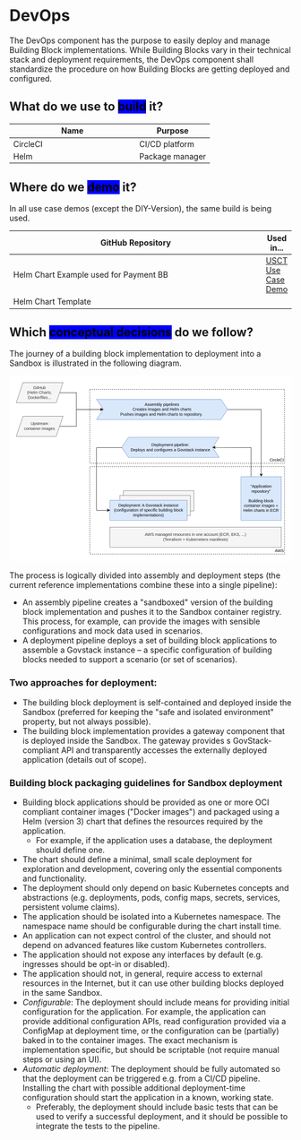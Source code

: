# DevOps

The DevOps component has the purpose to easily deploy and manage Building Block implementations. While Building Blocks vary in their technical stack and deployment requirements, the DevOps component shall standardize the procedure on how Building Blocks are getting deployed and configured.

## What do we use to <mark style="background-color:blue;">build</mark> it?

<table><thead><tr><th width="211">Name</th><th>Purpose</th></tr></thead><tbody><tr><td>CircleCI</td><td>CI/CD platform</td></tr><tr><td>Helm</td><td>Package manager</td></tr></tbody></table>

## Where do we <mark style="background-color:blue;">demo</mark> it?

In all use case demos (except the DIY-Version), the same build is being used.

<table><thead><tr><th width="500">GitHub Repository</th><th>Used in...</th></tr></thead><tbody><tr><td>Helm Chart Example used for Payment BB</td><td><a href="../access-demos/usct-use-case.md">USCT Use Case Demo</a></td></tr><tr><td>Helm Chart Template</td><td></td></tr></tbody></table>

## Which <mark style="background-color:blue;">conceptual decisions</mark> do we follow?

The journey of a building block implementation to deployment into a Sandbox is illustrated in the following diagram.

![Sandbox infrastructure diagram](assets/sandbox-infrastructure.drawio.png)

The process is logically divided into assembly and deployment steps (the current reference implementations combine these into a single pipeline):

* An assembly pipeline creates a "sandboxed" version of the building block implementation and pushes it to the Sandbox container registry. This process, for example, can provide the images with sensible configurations and mock data used in scenarios.
* A deployment pipeline deploys a set of building block applications to assemble a Govstack instance – a specific configuration of building blocks needed to support a scenario (or set of scenarios).

### Two approaches for deployment:

* The building block deployment is self-contained and deployed inside the Sandbox (preferred for keeping the "safe and isolated environment" property, but not always possible).
* The building block implementation provides a gateway component that is deployed inside the Sandbox. The gateway provides s GovStack-compliant API and transparently accesses the externally deployed application (details out of scope).

### Building block packaging guidelines for Sandbox deployment

* Building block applications should be provided as one or more OCI compliant container images ("Docker images") and packaged using a Helm (version 3) chart that defines the resources required by the application.
  * For example, if the application uses a database, the deployment should define one.
* The chart should define a minimal, small scale deployment for exploration and development, covering only the essential components and functionality.
* The deployment should only depend on basic Kubernetes concepts and abstractions (e.g. deployments, pods, config maps, secrets, services, persistent volume claims).
* The application should be isolated into a Kubernetes namespace. The namespace name should be configurable during the chart install time.
* An application can not expect control of the cluster, and should not depend on advanced features like custom Kubernetes controllers.
* The application should not expose any interfaces by default (e.g. ingresses should be opt-in or disabled).
* The application should not, in general, require access to external resources in the Internet, but it can use other building blocks deployed in the same Sandbox.
* _Configurable_: The deployment should include means for providing initial configuration for the application. For example, the application can provide additional configuration APIs, read configuration provided via a ConfigMap at deployment time, or the configuration can be (partially) baked in to the container images. The exact mechanism is implementation specific, but should be scriptable (not require manual steps or using an UI).
* _Automatic deployment_: The deployment should be fully automated so that the deployment can be triggered e.g. from a CI/CD pipeline. Installing the chart with possible additional deployment-time configuration should start the application in a known, working state.
  * Preferably, the deployment should include basic tests that can be used to verify a successful deployment, and it should be possible to integrate the tests to the pipeline.
